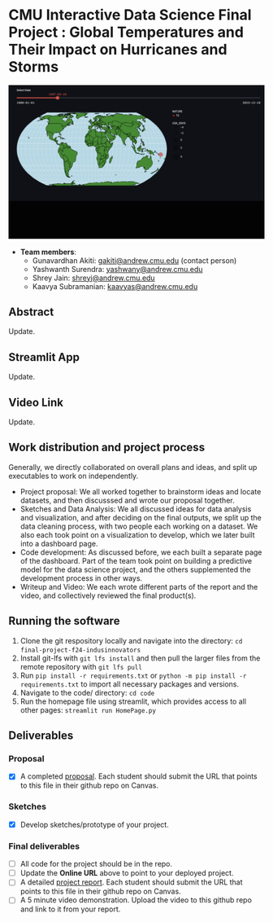 # CMU Interactive Data Science Final Project : Global Temperatures and Their Impact on Hurricanes and Storms

![Alt Text](EDA_Global_Temp_Data/summary.gif)
* **Team members**:
  * Gunavardhan Akiti: gakiti@andrew.cmu.edu (contact person)
  * Yashwanth Surendra: yashwany@andrew.cmu.edu
  * Shrey Jain: shreyj@andrew.cmu.edu
  * Kaavya Subramanian: kaavyas@andrew.cmu.edu
 
 ## Abstract
 Update.

## Streamlit App
Update.

 ## Video Link 
 Update.

## Work distribution and project process
Generally, we directly collaborated on overall plans and ideas, and split up executables to work on independently. 
- Project proposal: We all worked together to brainstorm ideas and locate datasets, and then discusssed and wrote our proposal together.
- Sketches and Data Analysis: We all discussed ideas for data analysis and visualization, and after deciding on the final outputs, we split up the data cleaning process, with two people each working on a dataset. We also each took point on a visualization to develop, which we later built into a dashboard page.
- Code development: As discussed before, we each built a separate page of the dashboard. Part of the team took point on building a predictive model for the data science project, and the others supplemented the development process in other ways. 
- Writeup and Video: We each wrote different parts of the report and the video, and collectively reviewed the final product(s).


## Running the software
1. Clone the git respository locally and navigate into the directory: `cd final-project-f24-indusinnovators`
2. Install git-lfs with `git lfs install` and then pull the larger files from the remote repository with `git lfs pull`
3. Run `pip install -r requirements.txt` or `python -m pip install -r requirements.txt` to import all necessary packages and versions.
4. Navigate to the code/ directory: `cd code`
5. Run the homepage file using streamlit, which provides access to all other pages: `streamlit run HomePage.py `

## Deliverables

### Proposal

- [x] A completed [proposal](Proposal.md). Each student should submit the URL that points to this file in their github repo on Canvas.

### Sketches

- [X] Develop sketches/prototype of your project.

### Final deliverables

- [ ] All code for the project should be in the repo.
- [ ] Update the **Online URL** above to point to your deployed project.
- [ ] A detailed [project report](Report.md).  Each student should submit the URL that points to this file in their github repo on Canvas.
- [ ] A 5 minute video demonstration.  Upload the video to this github repo and link to it from your report.
